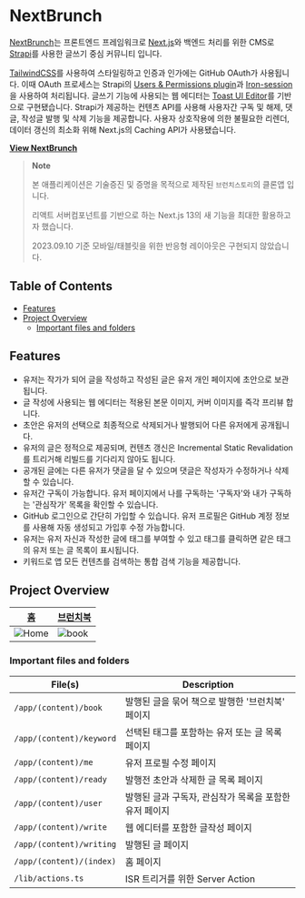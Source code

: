 # NextBrunch

[NextBrunch](https://gonext-sam.vercel.app/)는 프론트엔드 프레임워크로 [Next.js](https://nextjs.org/)와 백엔드 처리를 위한 CMS로 [Strapi](https://strapi.io/)를 사용한 글쓰기 중심 커뮤니티 입니다.

[TailwindCSS](https://tailwindcss.com/)를 사용하여 스타일링하고 인증과 인가에는 GitHub OAuth가 사용됩니다. 이때 OAuth 프로세스는 Strapi의 [Users & Permissions plugin](https://docs.strapi.io/dev-docs/plugins/users-permissions)과 [Iron-session](https://github.com/vvo/iron-session)을 사용하여 처리됩니다. 글쓰기 기능에 사용되는 웹 에디터는 [Toast UI Editor](https://ui.toast.com/tui-editor)를 기반으로 구현됐습니다. Strapi가 제공하는 컨텐츠 API를 사용해 사용자간 구독 및 해제, 댓글, 작성글 발행 및 삭제 기능을 제공합니다. 사용자 상호작용에 의한 불필요한 리렌더, 데이터 갱신의 최소화 위해 Next.js의 Caching API가 사용됐습니다.

**[View NextBrunch](https://gonext-sam.vercel.app/)**

> **Note**
>
> 본 애플리케이션은 기술증진 및 증명을 목적으로 제작된 `브런치스토리`의 클론앱 입니다.
>
> 리액트 서버컴포넌트를 기반으로 하는 Next.js 13의 새 기능을 최대한 활용하고자 했습니다.
>
> 2023.09.10 기준 모바일/태블릿을 위한 반응형 레이아웃은 구현되지 않았습니다.

## Table of Contents

- [Features](#features)
- [Project Overview](#project-overview)
  - [Important files and folders](#important-files-and-folders)

## Features

- 유저는 작가가 되어 글을 작성하고 작성된 글은 유저 개인 페이지에 초안으로 보관됩니다.
- 글 작성에 사용되는 웹 에디터는 적용된 본문 이미지, 커버 이미지를 즉각 프리뷰 합니다.
- 초안은 유저의 선택으로 최종적으로 삭제되거나 발행되어 다른 유저에게 공개됩니다.
- 유저의 글은 정적으로 제공되며, 컨텐츠 갱신은 Incremental Static Revalidation를 트리거해 리빌드를 기다리지 않아도 됩니다.
- 공개된 글에는 다른 유저가 댓글을 달 수 있으며 댓글은 작성자가 수정하거나 삭제할 수 있습니다.
- 유저간 구독이 가능합니다. 유저 페이지에서 나를 구독하는 '구독자'와 내가 구독하는 '관심작가' 목록을 확인할 수 있습니다.
- GitHub 로그인으로 간단히 가입할 수 있습니다. 유저 프로필은 GitHub 계정 정보를 사용해 자동 생성되고 가입후 수정 가능합니다.
- 유저는 유저 자신과 작성한 글에 태그를 부여할 수 있고 태그를 클릭하면 같은 태그의 유저 또는 글 목록이 표시됩니다.
- 키워드로 앱 모든 컨텐츠를 검색하는 통합 검색 기능을 제공합니다.

## Project Overview

| [홈](https://gonext-sam.vercel.app/)                                                                            | [브런치북](https://gonext-sam.vercel.app/book/1)                                                                        |
| ----------------------------------------------------------------------------------------------------------------- | -------------------------------------------------------------------------------------------------------------------------- |
| ![Home](https://i.ibb.co/d5qwkzL/homeindex.png) | ![book](https://i.ibb.co/7pLYYR5/brunchbook.png) |

### Important files and folders

| File(s)                  | Description                                            |
| ------------------------ | ------------------------------------------------------ |
| `/app/(content)/book`    | 발행된 글을 묶어 책으로 발행한 '브런치북' 페이지       |
| `/app/(content)/keyword` | 선택된 태그를 포함하는 유저 또는 글 목록 페이지        |
| `/app/(content)/me`      | 유저 프로필 수정 페이지                                |
| `/app/(content)/ready`   | 발행전 초안과 삭제한 글 목록 페이지                    |
| `/app/(content)/user`    | 발행된 글과 구독자, 관심작가 목록을 포함한 유저 페이지 |
| `/app/(content)/write`   | 웹 에디터를 포함한 글작성 페이지                       |
| `/app/(content)/writing` | 발행된 글 페이지                                       |
| `/app/(content)/(index)` | 홈 페이지                                              |
| `/lib/actions.ts`        | ISR 트리거를 위한 Server Action                        |

